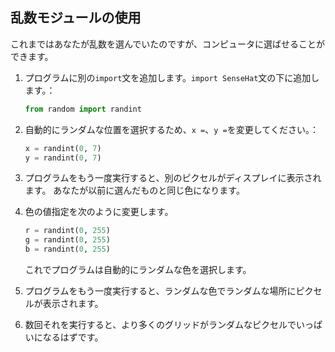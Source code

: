 ## 乱数モジュールの使用

これまではあなたが乱数を選んでいたのですが、コンピュータに選ばせることができます。

1. プログラムに別の`import`文を追加します。`import SenseHat`文の下に追加します。：
    
    ```python
    from random import randint
    ```

2. 自動的にランダムな位置を選択するため、`x =`、`y =`を変更してください。：
    
    ```python
    x = randint(0, 7)
    y = randint(0, 7)
    ```

3. プログラムをもう一度実行すると、別のピクセルがディスプレイに表示されます。 あなたが以前に選んだものと同じ色になります。

4. 色の値指定を次のように変更します。
    
    ```python
    r = randint(0, 255)
    g = randint(0, 255)
    b = randint(0, 255)
    ```

    これでプログラムは自動的にランダムな色を選択します。

5. プログラムをもう一度実行すると、ランダムな色でランダムな場所にピクセルが表示されます。

6. 数回それを実行すると、より多くのグリッドがランダムなピクセルでいっぱいになるはずです。
